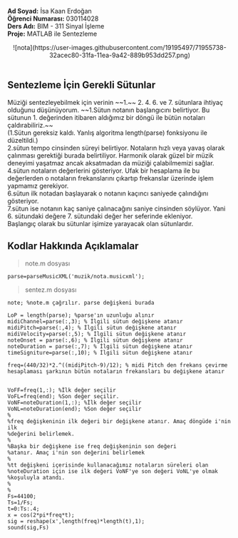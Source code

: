 <strong>Ad Soyad:</strong> İsa Kaan Erdoğan <br/> <strong>Öğrenci Numarası:</strong> 030114028 <br/> <strong>Ders Adı:</strong> BIM - 311 Sinyal İşleme <br/> <strong>Proje:</strong> MATLAB ile Sentezleme<br/>
<div align="center">
![nota](https://user-images.githubusercontent.com/19195497/71955738-32acec80-31fa-11ea-9a42-889b953dd257.png)
</div> <br/>
<h2>Sentezleme İçin Gerekli Sütunlar</h2>
Müziği sentezleyebilmek için verinin ~~1.~~ 2. 4. 6. ve 7. sütunlara ihtiyaç olduğunu düşünüyorum.
~~1.Sütun notanın başlangıcını belirtiyor. Bu sütunun 1. değerinden itibaren aldığımız bir döngü ile bütün notaları çaldırabiliriz.~~<br/>
(1.Sütun gereksiz kaldı. Yanlış algoritma length(parse) fonksiyonu ile düzeltildi.)<br/>
2.sütun tempo cinsinden süreyi belirtiyor. Notaların hızlı veya yavaş olarak çalınması gerektiği burada belirtiliyor. Harmonik olarak güzel bir müzik deneyimi yaşatmaz ancak aksatmadan da müziği çalabilmemizi sağlar.<br/>
4.sütun notaların değerlerini gösteriyor. Ufak bir hesaplama ile bu değerlerden o notaların frekanslarını çıkartıp frekanslar üzerinde işlem yapmamız gerekiyor. <br/>
6.sütun ilk notadan başlayarak o notanın kaçıncı saniyede çalındığını gösteriyor.<br/>
7.sütun ise notanın kaç saniye çalınacağını saniye cinsinden söylüyor. Yani 6. sütundaki değere 7. sütundaki değer her seferinde ekleniyor. <br/>
Başlangıç olarak bu sütunlar işimize yarayacak olan sütunlardır.<br/>

<h2>Kodlar Hakkında Açıklamalar</h2>

> note.m dosyası

```
parse=parseMusicXML('muzik/nota.musicxml');
```



> sentez.m dosyası


```
note; %note.m çağrılır. parse değişkeni burada

LoP = length(parse); %parse'ın uzunluğu alınır
midiChannel=parse(:,3); % İlgili sütun değişkene atanır
midiPitch=parse(:,4); % İlgili sütun değişkene atanır
midiVelocity=parse(:,5); % İlgili sütun değişkene atanır
noteOnset = parse(:,6); % İlgili sütun değişkene atanır
noteDuration = parse(:,7); % İlgili sütun değişkene atanır
timeSigniture=parse(:,10); % İlgili sütun değişkene atanır

freq=(440/32)*2.^((midiPitch-9)/12); % midi Pitch den frekans çevirme hesaplaması şarkının bütün notaların frekansları bu değişkene atanır


VoFF=freq(1,:); %İlk değer seçilir
VoFL=freq(end); %Son değer seçilir.
VoNF=noteDuration(1,:); %İlk değer seçilir
VoNL=noteDuration(end); %Son değer seçilir
%
%freq değişkeninin ilk değeri bir değişkene atanır. Amaç döngüde i'nin ilk
%değerini belirlemek. 
%
%Başka bir değişkene ise freq değişkeninin son değeri
%atanır. Amaç i'nin son değerini belirlemek
%
%tt değişkeni içerisinde kullanacağımız notaların süreleri olan
%noteDuration için ise ilk değeri VoNF'ye son değeri VoNL'ye olmak
%koşuluyla atandı.
%
%
Fs=44100;
Ts=1/Fs;
t=0:Ts:.4;
x = cos(2*pi*freq*t); 
sig = reshape(x',length(freq)*length(t),1);
sound(sig,Fs)
```

<br/>

